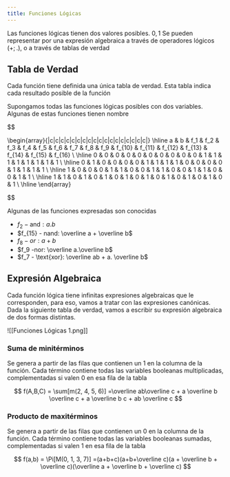 ```yaml
---
title: Funciones Lógicas
---
```


Las funciones lógicas tienen dos valores posibles. $0,1$ Se pueden representar por una expresión algebraica a través de operadores lógicos $(+;.)$, o a través de tablas de verdad

## Tabla de Verdad

Cada función tiene definida una única tabla de verdad. Esta tabla indica cada resultado posible de la función

Supongamos todas las funciones lógicas posibles con dos variables. Algunas de estas funciones tienen nombre

$$

\begin{array}{|c|c|c|c|c|c|c|c|c|c|c|c|c|c|c|c|c|c|}
\hline
a & b & f_1 & f_2 & f_3 & f_4 & f_5 & f_6 & f_7 & f_8 & f_9 & f_{10} & f_{11} & f_{12} & f_{13} & f_{14} & f_{15} & f_{16} \\
\hline
0 & 0 & 0 & 0 & 0 & 0 & 0 & 0 & 0 & 0 & 1 & 1  & 1  & 1  & 1  & 1  & 1  & 1  \\
\hline
0 & 1 & 0 & 0 & 0 & 0 & 1 & 1 & 1 & 1 & 0 & 0  & 0  & 0  & 1  & 1  & 1  & 1  \\
\hline
1 & 0 & 0 & 0 & 1 & 1 & 0 & 0 & 1 & 1 & 0 & 0  & 1  & 1  & 0  & 0  & 1  & 1  \\
\hline
1 & 1 & 0 & 1 & 0 & 1 & 0 & 1 & 0 & 1 & 0 & 1  & 0  & 1  & 0  & 1  & 0  & 1 \\
\hline
\end{array}

$$

Algunas de las funciones expresadas son conocidas

- $f_2 - \text{and}: a.b$
- $f_{15} - nand: \overline a + \overline b$
- $f_8 - or: a+b$
- $f_9 -nor: \overline a.\overline b$
- $f_7 - \text{xor}: \overline ab + a. \overline b$

## Expresión Algebraica

Cada función lógica tiene infinitas expresiones algebraicas que le corresponden, para eso, vamos a tratar con las expresiones canónicas. Dada la siguiente tabla de verdad, vamos a escribir su expresión algebraica de dos formas distintas.

![[Funciones Lógicas 1.png]]

### Suma de minitérminos

Se genera a partir de las filas que contienen un $1$ en la columna de la función. Cada término contiene todas las variables booleanas multiplicadas, complementadas si valen $0$ en esa fila de la tabla

$$
f(A,B,C) = \sum[m(2, 4, 5, 6)] =\overline ab\overline c + a \overline b \overline c + a \overline b c + ab \overline c
$$

### Producto de maxitérminos

Se genera a partir de las filas que contienen un $0$ en la columna de la función. Cada término contiene todas las variables booleanas sumadas, complementadas si valen $1$ en esa fila de la tabla

$$
f(a,b) = \Pi[M(0, 1, 3, 7)] =(a+b+c)(a+b+\overline c)(a + \overline b + \overline c)(\overline a + \overline b + \overline c)
$$

